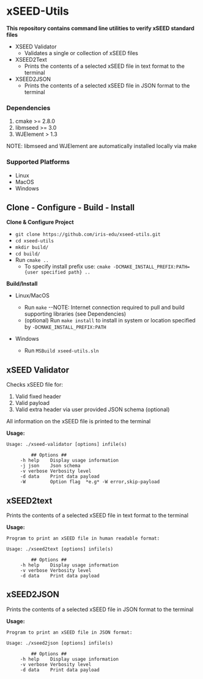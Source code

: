 # xSEED-Utils
**This repository contains command line utilities to verify xSEED standard files**
- XSEED Validator
  - Validates a single or collection of xSEED files
- XSEED2Text
  - Prints the contents of a selected xSEED file in text format to the terminal
- XSEED2JSON
   - Prints the contents of a selected xSEED file in JSON format to the terminal

### Dependencies
1. cmake >= 2.8.0
2. libmseed >= 3.0
3. WJElement > 1.3  

NOTE: libmseed and WJElement are automatically installed locally via make 

### Supported Platforms
- Linux
- MacOS
- Windows


## Clone - Configure - Build - Install
**Clone & Configure Project**
- ```git clone https://github.com/iris-edu/xseed-utils.git```
- ```cd xseed-utils```
- ```mkdir build/```
- ```cd build/```
- Run ```cmake ..```
  - To specify install prefix use:
            ```cmake -DCMAKE_INSTALL_PREFIX:PATH={user specified path} ..```

**Build/Install**
- Linux/MacOS
  - Run ```make``` --NOTE: Internet connection required to pull and build supporting libraries (see Dependencies)
  - (optional) Run ```make install``` to install in system or location specified by ```-DCMAKE_INSTALL_PREFIX:PATH```

- Windows
  - Run ```MSBuild xseed-utils.sln```


## xSEED Validator
Checks xSEED file for:
1. Valid fixed header
2. Valid payload
3. Valid extra header via user provided JSON schema (optional)

All information on the xSEED file is printed to the terminal

**Usage:**
```
Usage: ./xseed-validator [options] infile(s)

         ## Options ##
	 -h help    Display usage information
	 -j json    Json schema
	 -v verbose Verbosity level
	 -d data    Print data payload
	 -W         Option flag  *e.g* -W error,skip-payload
```


## xSEED2text
Prints the contents of a selected xSEED file in text format to the terminal

**Usage:**

```
Program to print an xSEED file in human readable format:

Usage: ./xseed2text [options] infile(s)

         ## Options ##
     -h help    Display usage information
     -v verbose Verbosity level
     -d data    Print data payload
```

## xSEED2JSON
Prints the contents of a selected xSEED file in JSON format to the terminal

**Usage:**

```
Program to print an xSEED file in JSON format:

Usage: ./xseed2json [options] infile(s)

         ## Options ##
     -h help    Display usage information
     -v verbose Verbosity level
     -d data    Print data payload
```


